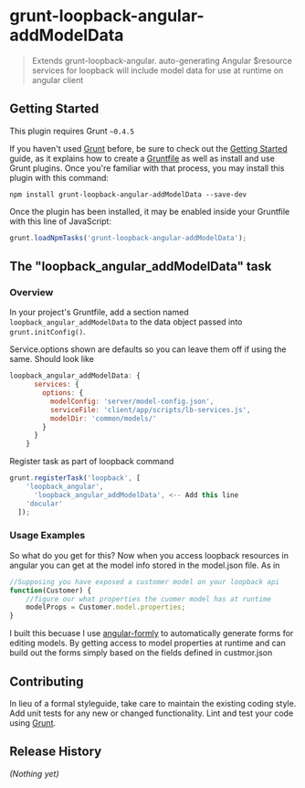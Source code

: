 # grunt-loopback-angular-addModelData

> Extends grunt-loopback-angular. auto-generating Angular $resource services for loopback will include model data for use at runtime on angular client

## Getting Started
This plugin requires Grunt `~0.4.5`

If you haven't used [Grunt](http://gruntjs.com/) before, be sure to check out the [Getting Started](http://gruntjs.com/getting-started) guide, as it explains how to create a [Gruntfile](http://gruntjs.com/sample-gruntfile) as well as install and use Grunt plugins. Once you're familiar with that process, you may install this plugin with this command:

```shell
npm install grunt-loopback-angular-addModelData --save-dev
```

Once the plugin has been installed, it may be enabled inside your Gruntfile with this line of JavaScript:

```js
grunt.loadNpmTasks('grunt-loopback-angular-addModelData');
```

## The "loopback_angular_addModelData" task

### Overview
In your project's Gruntfile, add a section named `loopback_angular_addModelData` to the data object passed into `grunt.initConfig()`.

Service.options shown are defaults so you can leave them off if using the same. Should look like

```js
loopback_angular_addModelData: {
      services: {
        options: {
          modelConfig: 'server/model-config.json',
          serviceFile: 'client/app/scripts/lb-services.js',
          modelDir: 'common/models/'
        }
      }
    }
```
Register task as part of loopback command

```js
grunt.registerTask('loopback', [
    'loopback_angular',
	  'loopback_angular_addModelData', <-- Add this line
    'docular'
  ]);
```

### Usage Examples
So what do you get for this? Now when you access loopback resources in angular you can get at the model info stored in the model.json file. As in
```js
//Supposing you have exposed a customer model on your loopback api
function(Customer) {
	//figure our what properties the cuomer model has at runtime
	modelProps = Customer.model.properties;
}
```

I built this becuase I use [angular-formly](https://github.com/nimbly/angular-formly) to automatically generate forms for editing models. By getting access to model properties at runtime and can build out the forms simply based on the fields defined in custmor.json

## Contributing
In lieu of a formal styleguide, take care to maintain the existing coding style. Add unit tests for any new or changed functionality. Lint and test your code using [Grunt](http://gruntjs.com/).

## Release History
_(Nothing yet)_
